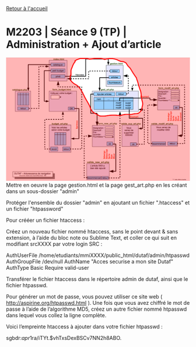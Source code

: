 [Retour à l'accueil](README.md)

# M2203 | Séance 9 (TP) | Administration + Ajout d’article
![GitHub Logo](/plangestion-gest_art.png)
Mettre en oeuvre la page gestion.html et la page gest_art.php en les créant dans un sous-dossier "admin"

Protéger l'ensemble du dossier "admin" en ajoutant un fichier ".htaccess" et un fichier "htpassword"

Pour crééer un fichier htaccess :

Créez un nouveau fichier nommé htaccess, sans le point devant & sans extension, à l’aide du bloc note ou Sublime Text, et coller ce qui suit en modifiant srcXXXX par votre login SRC :

AuthUserFile /home/etudiants/mmiXXXX/public_html/dutaf/admin/htpasswd
AuthGroupFile /dev/null
AuthName "Acces securise a mon site Dutaf"
AuthType Basic
<LIMIT GET POST>
Require valid-user
</LIMIT>


Transférer le fichier htaccess dans le répertoire admin de dutaf, ainsi que le fichier htpasswd.

Pour générer un mot de passe, vous pouvez utiliser ce site web ( http://aspirine.org/htpasswd.html ). Une fois que vous avez chiffré le mot de passe à l’aide de l’algorithme MD5, créez un autre fichier nommé htpasswd dans lequel vous collez la ligne complète.

Voici l’empreinte htaccess à ajouter dans votre fichier htpasswd :

sgbdr:$apr1$ra/iTYt.$vhTxsDexBSCv7NN2h8ABO.

